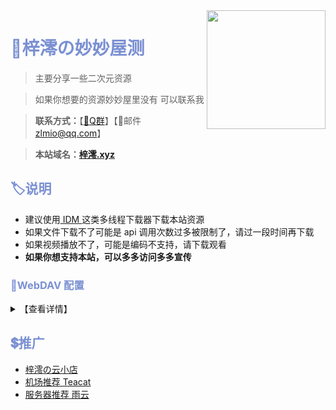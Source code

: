 <img align="right" width="190" src="https://p1.meituan.net/dpplatform/075edf25f3c9dd8a0cd0b69128f018e2100421.png">

# <font color="#7B90D2">🏡梓澪の妙妙屋测</font>

> 主要分享一些二次元资源

> 如果你想要的资源妙妙屋里没有 可以联系我

> **联系方式：**【[🐧Q群](https://qm.qq.com/cgi-bin/qm/qr?k=HOhnnomt8yfmUu83YpLZJzqj8WerK71e&jump_from=webapi)】【📧邮件 zlmio@qq.com】

> **本站域名：[梓澪.xyz](https://xn--i0v44m.xyz)**

## <font color="#7B90D2">🏷说明</font>

- 建议使用[ IDM ](https://www.123pan.com/s/mkLDVv-VACJv)这类多线程下载器下载本站资源
- 如果文件下载不了可能是 api 调用次数过多被限制了，请过一段时间再下载
- 如果视频播放不了，可能是编码不支持，请下载观看
- **如果你想支持本站，可以多多访问多多宣传**

### <font color="#7B90D2">🧷WebDAV 配置</font>

<details>
  <summary>【查看详情】</summary>

| 参数 | 值                   |
| ---- | -------------------- |
| 链接 | https://xn--i0v44m.xyz/dav |
| 主机 | xn--i0v44m.xyz         |
| 路径 | /dav/              |
| 协议 | SSL                 |
| 端口 | 443                 |
| 账号 | ziling              |
| 密码 | ziling              |

</details>

## <font color="#7B90D2">💲推广</font>

+ [梓澪の云小店](https://ziling.inveam.net)
+ [机场推荐 Teacat](https://teacat1.com/#/register?code=8Clp7mjO)
+ [服务器推荐 雨云](https://www.rainyun.com?ref=MjI1NTA=)
  
